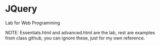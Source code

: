 # JQuery
Lab for Web Programming

NOTE: Essentials.html and advanced.html are the lab, rest are examples from class github, you can ignore these, just for my own reference.